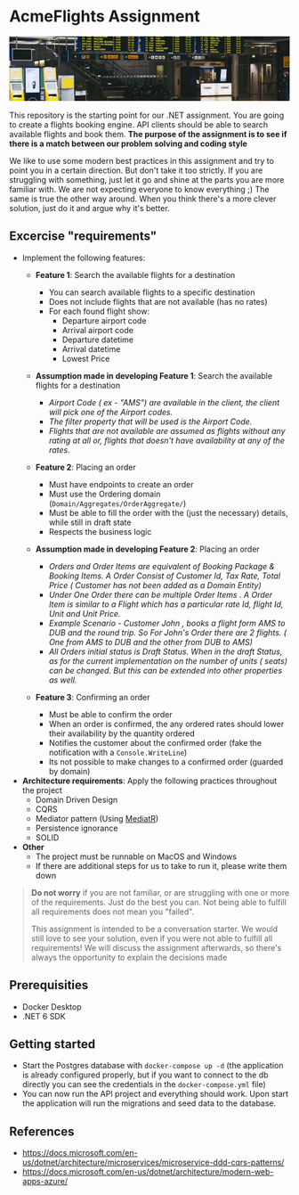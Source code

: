 
# AcmeFlights Assignment

![alt text](/acmeflights-image.jpg)

This repository is the starting point for our .NET assignment. You are going to create a flights booking engine. API clients should be able to search available flights and book them. **The purpose of the assignment is to see if there is a match between our problem solving and coding style**

We like to use some modern best practices in this assignment and try to point you in a certain direction. But don't take it too strictly. If you are struggling with something, just let it go and shine at the parts you are more familiar with. We are not expecting everyone to know everything ;) The same is true the other way around. When you think there's a more clever solution, just do it and argue why it's better.

## Excercise "requirements"

- Implement the following features:
    - **Feature 1**: Search the available flights for a destination
        - You can search available flights to a specific destination
        - Does not include flights that are not available (has no rates)
        - For each found flight show:
          - Departure airport code
          - Arrival airport code
          - Departure datetime
          - Arrival datetime
          - Lowest Price
          
    - **Assumption made in developing Feature 1**: Search the available flights for a destination
	    - *Airport Code ( ex - "AMS") are available in the client, the client will pick one of the Airport codes.*
	    - *The filter property that will be used is the Airport Code.*
	    - *Flights that are not available are assumed as flights without any rating at all or, flights that doesn't have availability at any of the rates.* 
    - **Feature 2**: Placing an order
        - Must have endpoints to create an order
        - Must use the Ordering domain (`Domain/Aggregates/OrderAggregate/`)
        - Must be able to fill the order with the (just the necessary) details, while still in draft state
        - Respects the business logic
        
     - **Assumption made in developing Feature 2**: Placing an order
	    - *Orders and Order Items are equivalent of Booking Package & Booking Items. A Order Consist of Customer Id, Tax Rate, Total Price ( Customer has not been added as a Domain Entity)*
	    - *Under One Order there can be multiple Order Items . A Order Item is similar to a Flight which has a particular rate Id, flight Id, Unit and Unit Price.* 
	    - *Example Scenario - Customer  John , books a flight form AMS to DUB and the round trip. So For John's Order there are 2 flights. ( One from AMS to DUB and the other from DUB to AMS)*
	    - *All Orders initial status is Draft Status. When in the draft Status, as for the current implementation on the number of units ( seats) can be changed. But this can be extended into other properties as well.*
	     
    - **Feature 3**: Confirming an order
        - Must be able to confirm the order
        - When an order is confirmed, the any ordered rates should lower their availability by the quantity ordered
        - Notifies the customer about the confirmed order (fake the notification with a `Console.WriteLine`)
        - Its not possible to make changes to a confirmed order (guarded by domain)
- **Architecture requirements**: Apply the following practices throughout the project
    - Domain Driven Design
    - CQRS
    - Mediator pattern (Using [MediatR](https://github.com/jbogard/MediatR))
    - Persistence ignorance
    - SOLID
- **Other**
    - The project must be runnable on MacOS and Windows
    - If there are additional steps for us to take to run it, please write them down

> **Do not worry** if you are not familiar, or are struggling with one or more of the requirements. Just do the best you can. Not being able to fulfill all requirements does not mean you "failed".
> 
> This assignment is intended to be a conversation starter. We would still love to see your solution, even if you were not able to fulfill all requirements! We will discuss the assignment afterwards, so there's always the opportunity to explain the decisions made

## Prerequisities

- Docker Desktop
- .NET 6 SDK

## Getting started

- Start the Postgres database with `docker-compose up -d` (the application is already configured properly, but if you want to connect to the db directly you can see the credentials in the `docker-compose.yml` file)
- You can now run the API project and everything should work. Upon start the application will run the migrations and seed data to the database.

## References 

- https://docs.microsoft.com/en-us/dotnet/architecture/microservices/microservice-ddd-cqrs-patterns/
- https://docs.microsoft.com/en-us/dotnet/architecture/modern-web-apps-azure/
